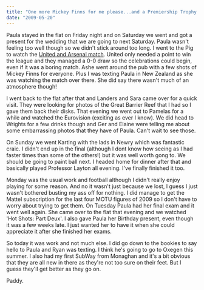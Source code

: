 ```yaml
---
title: "One more Mickey Finns for me please...and a Premiership Trophy too!"
date: "2009-05-20"
---
```

Paula stayed in the flat on Friday night and on Saturday we went and got a present for the wedding that we are going to next Saturday. Paula wasn't feeling too well though so we didn't stick around too long. I went to the Pig to watch the [United and Arsenal match](http://www.rte.ie/sport/soccer/2009/0516/manutd_arsenal.html). United only needed a point to win the league and they managed a 0-0 draw so the celebrations could begin, even if it was a boring match. Ashe went around the pub with a few shots of Mickey Finns for everyone. Plus I was texting Paula in New Zealand as she was watching the match over there. She did say there wasn't much of an atmosphere though!

I went back to the flat after that and Landers and Sara came over for a quick visit. They were looking for photos of the Great Barrier Reef that I had so I gave them back their disks. That evening we went out to Pamelas for a while and watched the Eurovision (exciting as ever I know). We did head to Wrights for a few drinks though and Ger and Elaine were telling me about some embarrassing photos that they have of Paula. Can't wait to see those.

On Sunday we went Karting with the lads in Newry which was fantastic craic. I didn't end up in the final (although I dont know how seeing as I had faster times than some of the others!) but it was well worth gong to. We should be going to paint ball next. I headed home for dinner after that and basically played Professor Layton all evening. I've finally finished it too.

Monday was the usual work and football although I didn't really enjoy playing for some reason. And no it wasn't just because we lost, I guess I just wasn't bothered busting my ass off for nothing. I did manage to get the Mattel subscription for the last four MOTU figures of 2009 so I don't have to worry about trying to get them. On Tuesday Paula had her final exam and it went well again. She came over to the flat that evening and we watched 'Hot Shots: Part Deux'. I also gave Paula her Birthday present, even though it was a few weeks late. I just wanted her to have it when she could appreciate it after she finished her exams.

So today it was work and not much else. I did go down to the bookies to say hello to Paula and Ryan was texting. I think he's going to go to Oxegen this summer. I also had my first SubWay from Monaghan and it's a bit obvious that they are all new in there as they're not too sure on their feet. But I guess they'll get better as they go on.

Paddy.